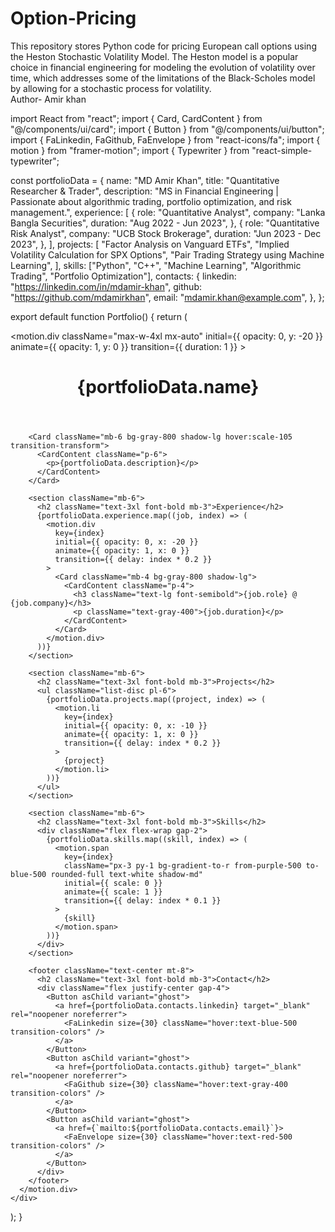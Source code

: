 # Option-Pricing
This repository stores Python code for pricing European call options using the Heston Stochastic Volatility Model. The Heston model is a popular choice in financial engineering for modeling the evolution of volatility over time, which addresses some of the limitations of the Black-Scholes model by allowing for a stochastic process for volatility. 
<br>
Author- Amir khan

import React from "react";
import { Card, CardContent } from "@/components/ui/card";
import { Button } from "@/components/ui/button";
import { FaLinkedin, FaGithub, FaEnvelope } from "react-icons/fa";
import { motion } from "framer-motion";
import { Typewriter } from "react-simple-typewriter";

const portfolioData = {
  name: "MD Amir Khan",
  title: "Quantitative Researcher & Trader",
  description:
    "MS in Financial Engineering | Passionate about algorithmic trading, portfolio optimization, and risk management.",
  experience: [
    {
      role: "Quantitative Analyst",
      company: "Lanka Bangla Securities",
      duration: "Aug 2022 - Jun 2023",
    },
    {
      role: "Quantitative Risk Analyst",
      company: "UCB Stock Brokerage",
      duration: "Jun 2023 - Dec 2023",
    },
  ],
  projects: [
    "Factor Analysis on Vanguard ETFs",
    "Implied Volatility Calculation for SPX Options",
    "Pair Trading Strategy using Machine Learning",
  ],
  skills: ["Python", "C++", "Machine Learning", "Algorithmic Trading", "Portfolio Optimization"],
  contacts: {
    linkedin: "https://linkedin.com/in/mdamir-khan",
    github: "https://github.com/mdamirkhan",
    email: "mdamir.khan@example.com",
  },
};

export default function Portfolio() {
  return (
    <div className="min-h-screen p-8 bg-gray-900 text-white flex flex-col items-center">
      <motion.div
        className="max-w-4xl mx-auto"
        initial={{ opacity: 0, y: -20 }}
        animate={{ opacity: 1, y: 0 }}
        transition={{ duration: 1 }}
      >
        <header className="text-center mb-8">
          <h1 className="text-5xl font-extrabold">
            {portfolioData.name}
          </h1>
          <p className="text-xl text-gray-400 mt-2">
            <Typewriter words={[portfolioData.title]} loop={true} cursor={true} />
          </p>
        </header>
        
        <Card className="mb-6 bg-gray-800 shadow-lg hover:scale-105 transition-transform">
          <CardContent className="p-6">
            <p>{portfolioData.description}</p>
          </CardContent>
        </Card>

        <section className="mb-6">
          <h2 className="text-3xl font-bold mb-3">Experience</h2>
          {portfolioData.experience.map((job, index) => (
            <motion.div
              key={index}
              initial={{ opacity: 0, x: -20 }}
              animate={{ opacity: 1, x: 0 }}
              transition={{ delay: index * 0.2 }}
            >
              <Card className="mb-4 bg-gray-800 shadow-lg">
                <CardContent className="p-4">
                  <h3 className="text-lg font-semibold">{job.role} @ {job.company}</h3>
                  <p className="text-gray-400">{job.duration}</p>
                </CardContent>
              </Card>
            </motion.div>
          ))}
        </section>

        <section className="mb-6">
          <h2 className="text-3xl font-bold mb-3">Projects</h2>
          <ul className="list-disc pl-6">
            {portfolioData.projects.map((project, index) => (
              <motion.li 
                key={index} 
                initial={{ opacity: 0, x: -10 }}
                animate={{ opacity: 1, x: 0 }}
                transition={{ delay: index * 0.2 }}
              >
                {project}
              </motion.li>
            ))}
          </ul>
        </section>

        <section className="mb-6">
          <h2 className="text-3xl font-bold mb-3">Skills</h2>
          <div className="flex flex-wrap gap-2">
            {portfolioData.skills.map((skill, index) => (
              <motion.span
                key={index}
                className="px-3 py-1 bg-gradient-to-r from-purple-500 to-blue-500 rounded-full text-white shadow-md"
                initial={{ scale: 0 }}
                animate={{ scale: 1 }}
                transition={{ delay: index * 0.1 }}
              >
                {skill}
              </motion.span>
            ))}
          </div>
        </section>

        <footer className="text-center mt-8">
          <h2 className="text-3xl font-bold mb-3">Contact</h2>
          <div className="flex justify-center gap-4">
            <Button asChild variant="ghost">
              <a href={portfolioData.contacts.linkedin} target="_blank" rel="noopener noreferrer">
                <FaLinkedin size={30} className="hover:text-blue-500 transition-colors" />
              </a>
            </Button>
            <Button asChild variant="ghost">
              <a href={portfolioData.contacts.github} target="_blank" rel="noopener noreferrer">
                <FaGithub size={30} className="hover:text-gray-400 transition-colors" />
              </a>
            </Button>
            <Button asChild variant="ghost">
              <a href={`mailto:${portfolioData.contacts.email}`}>
                <FaEnvelope size={30} className="hover:text-red-500 transition-colors" />
              </a>
            </Button>
          </div>
        </footer>
      </motion.div>
    </div>
  );
}
